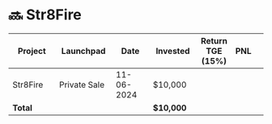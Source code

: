 # 🔜 Str8Fire



<table data-full-width="true"><thead><tr><th width="152">Project</th><th width="138">Launchpad</th><th width="132">Date</th><th width="133">Invested</th><th>Return TGE (15%)</th><th>PNL</th><th></th></tr></thead><tbody><tr><td>Str8Fire</td><td>Private Sale</td><td>11-06-2024</td><td>$10,000</td><td></td><td></td><td></td></tr><tr><td><strong>Total</strong></td><td></td><td></td><td><strong>$10,000</strong></td><td></td><td></td><td></td></tr></tbody></table>


